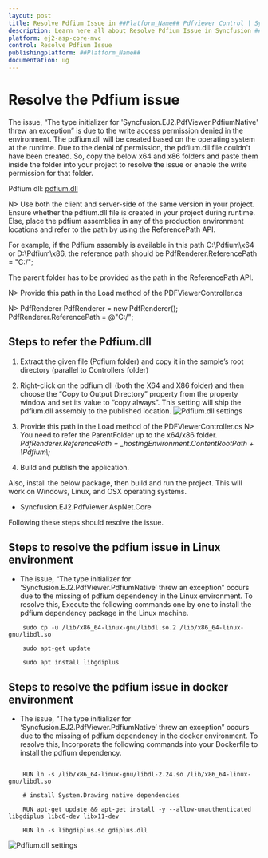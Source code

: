 ```yaml
---
layout: post
title: Resolve Pdfium Issue in ##Platform_Name## Pdfviewer Control | Syncfusion
description: Learn here all about Resolve Pdfium Issue in Syncfusion ##Platform_Name## Pdfviewer component of Syncfusion Essential JS 2 and more.
platform: ej2-asp-core-mvc
control: Resolve Pdfium Issue
publishingplatform: ##Platform_Name##
documentation: ug
---
```



# Resolve the Pdfium issue

The issue, “The type initializer for 'Syncfusion.EJ2.PdfViewer.PdfiumNative' threw an exception” is due to the write access permission denied in the environment. The pdfium.dll will be created based on the operating system at the runtime. Due to the denial of permission, the pdfium.dll file couldn't have been created. So, copy the below x64 and x86 folders and paste them inside the folder into your project to resolve the issue or enable the write permission for that folder.

Pdfium dll: [pdfium.dll](https://www.syncfusion.com/downloads/support/directtrac/general/ze/Pdfium1334927507.zip)

N> Use both the client and server-side of the same version in your project.
<br/> Ensure whether the pdfium.dll file is created in your project during runtime. Else, place the pdfium assemblies in any of the production environment locations and refer to the path by using the ReferencePath API.

For example, if the Pdfium assembly is available in this path C:\Pdfium\x64 or D:\Pdfium\x86, the reference path should be PdfRenderer.ReferencePath = "C:/";

The parent folder has to be provided as the path in the ReferencePath API.

N> Provide this path in the Load method of the PDFViewerController.cs

N> PdfRenderer PdfRenderer = new PdfRenderer();
<br/> PdfRenderer.ReferencePath = @"C:/";

## Steps to refer the Pdfium.dll

1. Extract the given file (Pdfium folder) and copy it in the sample’s root directory (parallel to Controllers folder)

2. Right-click on the pdfium.dll (both the X64 and X86 folder) and then choose the “Copy to Output Directory” property from the property window and set its value to “copy always”. This setting will ship the pdfium.dll assembly to the published location.
![Pdfium.dll settings](../../pdfviewer/images/pdfium_dll_settings.png)

3. Provide this path in the Load method of the PDFViewerController.cs
N> You need to refer the ParentFolder up to the x64/x86 folder.
*PdfRenderer.ReferencePath = _hostingEnvironment.ContentRootPath + \\Pdfium\\;*

4. Build and publish the application.

Also, install the below package, then build and run the project. This will work on Windows, Linux, and OSX operating systems.

* Syncfusion.EJ2.PdfViewer.AspNet.Core

Following these steps should resolve the issue.

## Steps to resolve the pdfium issue in Linux environment 

* The issue, “The type initializer for ‘Syncfusion.EJ2.PdfViewer.PdfiumNative’ threw an exception” occurs due to the missing of pdfium dependency in the Linux environment. To resolve this, Execute the following commands one by one to install the pdfium dependency package in the Linux machine.

```
    sudo cp -u /lib/x86_64-linux-gnu/libdl.so.2 /lib/x86_64-linux-gnu/libdl.so

    sudo apt-get update
    
    sudo apt install libgdiplus

```

## Steps to resolve the pdfium issue in docker environment 

* The issue, “The type initializer for ‘Syncfusion.EJ2.PdfViewer.PdfiumNative’ threw an exception” occurs due to the missing of pdfium dependency in the docker environment. To resolve this, Incorporate the following commands into your Dockerfile to install the pdfium dependency.

```

    RUN ln -s /lib/x86_64-linux-gnu/libdl-2.24.so /lib/x86_64-linux-gnu/libdl.so

    # install System.Drawing native dependencies

    RUN apt-get update && apt-get install -y --allow-unauthenticated libgdiplus libc6-dev libx11-dev

    RUN ln -s libgdiplus.so gdiplus.dll

```

![Pdfium.dll settings](../../pdfviewer/images/pdfium_dll_docker.png)